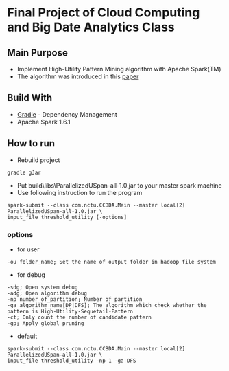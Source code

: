 # Final Project of Cloud Computing and Big Date Analytics Class

## Main Purpose
- Implement High-Utility Pattern Mining algorithm with Apache Spark(TM)
- The algorithm was introduced in this [paper](http://www.eecs.yorku.ca/research/techreports/2016/EECS-2016-03.pdf)

## Build With
* [Gradle](https://gradle.org/) - Dependency Management
* Apache Spark 1.6.1
## How to run
- Rebuild project
```
gradle gJar
```
- Put build\libs\ParallelizedUSpan-all-1.0.jar to your master spark machine
- Use following instruction to run the program
```
spark-submit --class com.nctu.CCBDA.Main --master local[2] ParallelizedUSpan-all-1.0.jar \
input_file threshold_utility [-options]
```
### options
- for user
```
-ou folder_name; Set the name of output folder in hadoop file system
```
- for debug
```
-sdg; Open system debug
-adg; Open algorithm debug
-np number_of_partition; Number of partition
-ga algorithm_name[DP|DFS]; The algorithm which check whether the pattern is High-Utility-Sequetail-Pattern
-ct; Only count the number of candidate pattern
-gp; Apply global pruning
```
- default
```
spark-submit --class com.nctu.CCBDA.Main --master local[2] ParallelizedUSpan-all-1.0.jar \
input_file threshold_utility -np 1 -ga DFS
```